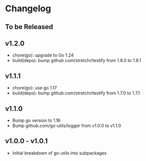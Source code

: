 # Changelog

## To be Released

## v1.2.0

* chore(go): upgrade to Go 1.24
* build(deps): bump github.com/stretchr/testify from 1.8.0 to 1.8.1

## v1.1.1

* chore(go): use go 1.17
* build(deps): bump github.com/stretchr/testify from 1.7.0 to 1.7.1

## v1.1.0

* Bump go version to 1.16
* Bump github.com/go-utils/logger from v1.0.0 to v1.1.0


## v1.0.0 - v1.0.1

* Initial breakdown of go-utils into subpackages
